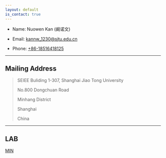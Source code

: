 ```yaml
---
layout: default
is_contact: true
---
```


* Name: Nuowen Kan (阚诺文)

* Email: [kannw_1230@sjtu.edu.cn](mailto:kannw_1230@sjtu.edu.cn)

* Phone: [+86-18516418125](tel:+86-18516418125)

---

## Mailing Address

> SEIEE Buliding 1-307, Shanghai Jiao Tong University
>
> No.800 Dongchuan Road
>
> Minhang District
>
> Shanghai
>
> China

---

## LAB 

[MIN](http://min.sjtu.edu.cn/index.htm)
